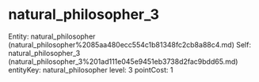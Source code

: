 # natural_philosopher_3

Entity: natural_philosopher (natural_philosopher%2085aa480ecc554c1b81348fc2cb8a88c4.md)
Self: natural_philosopher_3 (natural_philosopher_3%201ad111e045e9451eb3738d2fac9bdd65.md)
entityKey: natural_philosopher
level: 3
pointCost: 1

[](Untitled%209b78b572f96f45399c60396defff3763.md)